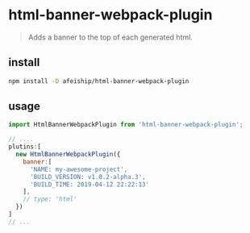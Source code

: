 # html-banner-webpack-plugin
> Adds a banner to the top of each generated html.

## install
```bash
npm install -D afeiship/html-banner-webpack-plugin
```

## usage
```js
import HtmlBannerWebpackPlugin from 'html-banner-webpack-plugin';

// ....
plutins:[
  new HtmlBannerWebpackPlugin({
    banner:[
      'NAME: my-awesome-project',
      'BUILD_VERSION: v1.0.2-alpha.3',
      'BUILD_TIME: 2019-04-12 22:22:13'
    ],
    // type: 'html'
  })
]
// ...
```
